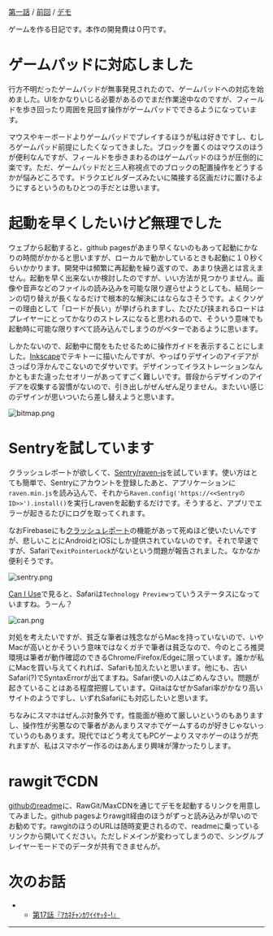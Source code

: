 [第一話](http://qiita.com/hiruberuto/items/5321d8cebce7b87851f6) / [前回](http://qiita.com/hiruberuto/items/6b4353009059836569d1) / [デモ](https://aratama.github.io/cubbit/)

ゲームを作る日記です。本作の開発費は０円です。


# ゲームパッドに対応しました

行方不明だったゲームパッドが無事発見されたので、ゲームパッドへの対応を始めました。UIをかなりいじる必要があるのでまだ作業途中なのですが、フィールドを歩き回ったり周囲を見回す操作がゲームパッドでできるようになっています。

マウスやキーボードよりゲームパッドでプレイするほうが私は好きですし、むしろゲームパッド前提にしたくなってきました。ブロックを置くのはマウスのほうが便利なんですが、フィールドを歩きまわるのはゲームパッドのほうが圧倒的に楽です。ただ、ゲームパッドだと三人称視点でのブロックの配置操作をどうするかが悩みどころです。ドラクエビルダーズみたいに隣接する区画だけに置けるようにするというのもひとつの手だとは思います。

# 起動を早くしたいけど無理でした

ウェブから起動すると、github pagesがあまり早くないのもあって起動にかなりの時間がかかると思いますが、ローカルで動かしているときも起動に１０秒くらいかかります。開発中は頻繁に再起動を繰り返すので、あまり快適とは言えません。起動を早く出来ないか検討したのですが、いい方法が見つかりません。画像や音声などのファイルの読み込みを可能な限り遅らせようとしても、結局シーンの切り替えが長くなるだけで根本的な解決にはならなさそうです。よくクソゲーの理由として「ロードが長い」が挙げられますし、たびたび挟まれるロードはプレイヤーにとってかなりのストレスになると思われるので、そういう意味でも起動時に可能な限りすべて読み込んでしまうのがベターであるように思います。

しかたないので、起動中に間をもたせるために操作ガイドを表示することにしました。[Inkscape](https://inkscape.org/)でテキトーに描いたんですが、やっぱりデザインのアイデアがさっぱり浮かんでこないのでダサいです。デザインってイラストレーションなんかともまた違ったセオリーがあってすごく難しいです。普段からデザインのアイデアを収集する習慣がないので、引き出しがぜんぜん足りません。またいい感じのデザインが思いついたら差し替えようと思います。

![bitmap.png](https://qiita-image-store.s3.amazonaws.com/0/64695/29d6537f-b995-fb40-06e4-f0387a45377f.png)

# Sentryを試しています

クラッシュレポートが欲しくて、[Sentry/raven-js](https://sentry.io/)を試しています。使い方はとても簡単で、Sentryにアカウントを登録したあと、アプリケーションに`raven.min.js`を読み込んで、それから`Raven.config('https://<<SentryのID>>').install()`を実行しravenを起動するだけです。そうすると、アプリでエラーが起きるたびにログを取ってくれます。

なおFirebaseにも[クラッシュレポート](https://firebase.google.com/docs/crash/)の機能があって死ぬほど使いたいんですが、悲しいことにAndroidとiOSにしか提供されていないのです。それで早速ですが、Safariで`exitPointerLock`がないという問題が報告されました。なかなか便利そうです。

![sentry.png](https://qiita-image-store.s3.amazonaws.com/0/64695/f6a9a283-8a65-0861-a198-0b9313fb79bd.png)

[Can I Use](http://caniuse.com/#feat=pointerlock)で見ると、Safariは`Technology Preview`っていうステータスになっていますね。うーん？

![can.png](https://qiita-image-store.s3.amazonaws.com/0/64695/110ea224-2e0c-0280-0c82-544640022069.png)


対処を考えたいですが、貧乏な筆者は残念ながらMacを持っていないので、いやMacが高いとかそういう意味ではなくガチで筆者は貧乏なので、今のところ推奨環境は筆者が動作確認のできるChrome/Firefox/Edgeに限っています。誰かが私にMacを買い与えてくれれば、Safariも加えたいと思います。他にも、古いSafari(?)でSyntaxErrorが出てますね。Safari使いの人はごめんなさい。問題が起きていることはある程度把握しています。QiitaはなぜかSafari率がかなり高いサイトのようですし、いずれSafariにも対応したいと思います。

ちなみにスマホはぜんぶ対象外です。性能面が極めて厳しいというのもありますし、操作性が劣悪なので筆者があんまりスマホでゲームするのが好きじゃないっていうのもあります。現代ではどう考えてもPCゲーよりスマホゲーのほうが売れますが、私はスマホゲー作るのはあんまり興味が薄かったりします。



# rawgitでCDN

[githubのreadme](https://github.com/aratama/cubbit)に、RawGit/MaxCDNを通じてデモを起動するリンクを用意してみました。github pagesよりrawgit経由のほうがずっと読み込みが早いのでお勧めです。rawgitのほうのURLは随時変更されるので、readmeに乗っているリンクから開いてください。ただしドメインが変わってしまうので、シングルプレイヤーモードでのデータが共有できませんが。

# 次のお話

* * [第17話『ｱｶﾈﾁｬﾝｶﾜｲｲﾔｯﾀｰ!』](http://qiita.com/hiruberuto/items/ce2abda332d50f461493)

----

